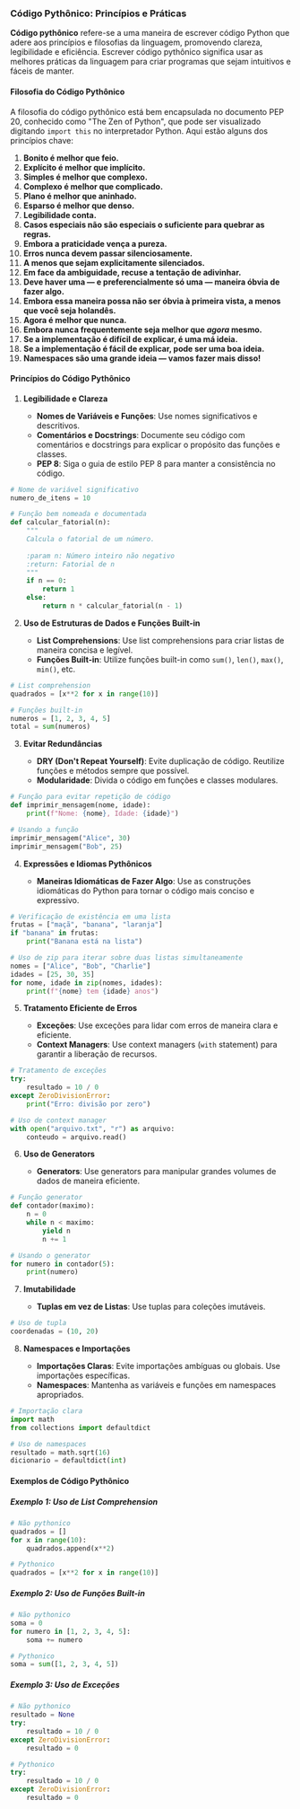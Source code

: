 ### Código Pythônico: Princípios e Práticas

**Código pythônico** refere-se a uma maneira de escrever código Python que adere aos princípios e filosofias da linguagem, promovendo clareza, legibilidade e eficiência. Escrever código pythônico significa usar as melhores práticas da linguagem para criar programas que sejam intuitivos e fáceis de manter.

#### Filosofia do Código Pythônico

A filosofia do código pythônico está bem encapsulada no documento PEP 20, conhecido como "The Zen of Python", que pode ser visualizado digitando `import this` no interpretador Python. Aqui estão alguns dos princípios chave:

1. **Bonito é melhor que feio.**
2. **Explícito é melhor que implícito.**
3. **Simples é melhor que complexo.**
4. **Complexo é melhor que complicado.**
5. **Plano é melhor que aninhado.**
6. **Esparso é melhor que denso.**
7. **Legibilidade conta.**
8. **Casos especiais não são especiais o suficiente para quebrar as regras.**
9. **Embora a praticidade vença a pureza.**
10. **Erros nunca devem passar silenciosamente.**
11. **A menos que sejam explicitamente silenciados.**
12. **Em face da ambiguidade, recuse a tentação de adivinhar.**
13. **Deve haver uma — e preferencialmente só uma — maneira óbvia de fazer algo.**
14. **Embora essa maneira possa não ser óbvia à primeira vista, a menos que você seja holandês.**
15. **Agora é melhor que nunca.**
16. **Embora nunca frequentemente seja melhor que *agora* mesmo.**
17. **Se a implementação é difícil de explicar, é uma má ideia.**
18. **Se a implementação é fácil de explicar, pode ser uma boa ideia.**
19. **Namespaces são uma grande ideia — vamos fazer mais disso!**

#### Princípios do Código Pythônico

1. **Legibilidade e Clareza**

    - **Nomes de Variáveis e Funções**: Use nomes significativos e descritivos.
    - **Comentários e Docstrings**: Documente seu código com comentários e docstrings para explicar o propósito das funções e classes.
    - **PEP 8**: Siga o guia de estilo PEP 8 para manter a consistência no código.

```python
# Nome de variável significativo
numero_de_itens = 10

# Função bem nomeada e documentada
def calcular_fatorial(n):
    """
    Calcula o fatorial de um número.
    
    :param n: Número inteiro não negativo
    :return: Fatorial de n
    """
    if n == 0:
        return 1
    else:
        return n * calcular_fatorial(n - 1)
```

2. **Uso de Estruturas de Dados e Funções Built-in**

    - **List Comprehensions**: Use list comprehensions para criar listas de maneira concisa e legível.
    - **Funções Built-in**: Utilize funções built-in como `sum()`, `len()`, `max()`, `min()`, etc.

```python
# List comprehension
quadrados = [x**2 for x in range(10)]

# Funções built-in
numeros = [1, 2, 3, 4, 5]
total = sum(numeros)
```

3. **Evitar Redundâncias**

    - **DRY (Don't Repeat Yourself)**: Evite duplicação de código. Reutilize funções e métodos sempre que possível.
    - **Modularidade**: Divida o código em funções e classes modulares.

```python
# Função para evitar repetição de código
def imprimir_mensagem(nome, idade):
    print(f"Nome: {nome}, Idade: {idade}")

# Usando a função
imprimir_mensagem("Alice", 30)
imprimir_mensagem("Bob", 25)
```

4. **Expressões e Idiomas Pythônicos**

    - **Maneiras Idiomáticas de Fazer Algo**: Use as construções idiomáticas do Python para tornar o código mais conciso e expressivo.

```python
# Verificação de existência em uma lista
frutas = ["maçã", "banana", "laranja"]
if "banana" in frutas:
    print("Banana está na lista")

# Uso de zip para iterar sobre duas listas simultaneamente
nomes = ["Alice", "Bob", "Charlie"]
idades = [25, 30, 35]
for nome, idade in zip(nomes, idades):
    print(f"{nome} tem {idade} anos")
```

5. **Tratamento Eficiente de Erros**

    - **Exceções**: Use exceções para lidar com erros de maneira clara e eficiente.
    - **Context Managers**: Use context managers (`with` statement) para garantir a liberação de recursos.

```python
# Tratamento de exceções
try:
    resultado = 10 / 0
except ZeroDivisionError:
    print("Erro: divisão por zero")

# Uso de context manager
with open("arquivo.txt", "r") as arquivo:
    conteudo = arquivo.read()
```

6. **Uso de Generators**

    - **Generators**: Use generators para manipular grandes volumes de dados de maneira eficiente.

```python
# Função generator
def contador(maximo):
    n = 0
    while n < maximo:
        yield n
        n += 1

# Usando o generator
for numero in contador(5):
    print(numero)
```

7. **Imutabilidade**

    - **Tuplas em vez de Listas**: Use tuplas para coleções imutáveis.

```python
# Uso de tupla
coordenadas = (10, 20)
```

8. **Namespaces e Importações**

    - **Importações Claras**: Evite importações ambíguas ou globais. Use importações específicas.
    - **Namespaces**: Mantenha as variáveis e funções em namespaces apropriados.

```python
# Importação clara
import math
from collections import defaultdict

# Uso de namespaces
resultado = math.sqrt(16)
dicionario = defaultdict(int)
```

#### Exemplos de Código Pythônico

##### Exemplo 1: Uso de List Comprehension

```python
# Não pythonico
quadrados = []
for x in range(10):
    quadrados.append(x**2)

# Pythonico
quadrados = [x**2 for x in range(10)]
```

##### Exemplo 2: Uso de Funções Built-in

```python
# Não pythonico
soma = 0
for numero in [1, 2, 3, 4, 5]:
    soma += numero

# Pythonico
soma = sum([1, 2, 3, 4, 5])
```

##### Exemplo 3: Uso de Exceções

```python
# Não pythonico
resultado = None
try:
    resultado = 10 / 0
except ZeroDivisionError:
    resultado = 0

# Pythonico
try:
    resultado = 10 / 0
except ZeroDivisionError:
    resultado = 0
```
